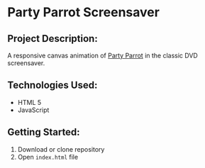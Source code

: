 # Party Parrot Screensaver

## Project Description:
A responsive canvas animation of [Party Parrot](http://cultofthepartyparrot.com/) in the classic DVD screensaver.

## Technologies Used:
- HTML 5
- JavaScript

## Getting Started:
1. Download or clone repository
2. Open `index.html` file
